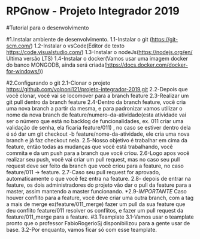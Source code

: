 # RPGnow - Projeto Integrador 2019

#Tutorial para o desenvolvimento

#1.Instalar ambiente de desenvolvimento.
    1.1-Instalar o git (https://git-scm.com/)
    1.2-Instalar o vsCode(Editor de texto https://code.visualstudio.com/)
    1.3-Instalar o nodeJs(https://nodejs.org/en/  Ultima versão LTS)
    1.4-Instalar o docker(Vamos usar uma imagem docker do banco MONGODB, ainda será criada(https://docs.docker.com/docker-for-windows/))
    
#2.Configurando o git
    2.1-Clonar o projeto https://github.com/volponi121/projeto-integrador-2019.git 
    2.2-Depois que você clonar, você vai se locomover para a branch feature
    2.3-Realizar um git pull dentro da branch feature
    2.4-Dentro da branch feature, você cria uma nova branch a partir da mesma, 
    e para padronizar vamos utilizar o nome da nova branch de feature/numero-da-atividade(esta atividade vai ser o número que está 		 no backlog de funcionalidades, 
    ex. 011 criar uma validação de senha, ela ficaria feature/011) , no caso se estiver dentro dela é só dar um git checkout -b          		 feature/nome-da-atividade,
    ele cria uma nova branch e já faz checkout nela.
    2.5-Nosso objetivo é trabalhar em cima da feature, então todas as mudanças que você está trabalhando, você commita e da um push 		para a branch que você criou.
    2.6-Logo apos você realizar seu push, você vai criar um pull request, mas no caso seu pull request deve ser feito da branch que 		você criou para a feature, 
    no caso feature/011 -> feature.
    2.7-Caso seu pull request for aprovado, automaticamente o que você fez entra na feature.
    2.8- depois de entrar na feature, os dois administradores do projeto vão dar o pull da feature para a master, assim mantendo a 		 master funcionando.
    *2.9-*IMPORTANTE* Caso houver conflito para a feature, você deve criar uma outra branch, com a tag a mais de merge 	   			  ex(feature/011_merge) fazer um pull 
    da sua feature que deu conflito feature/011 resolver os conflitos, e fazer um pull request da feature/011_merge para a feature.
#3.Teamplate
    3.1-Vamos usar o teamplate pronto que o professor FabioRogerioSj disponibilizou para a gente usar de base.
    3.2-Por enquanto, vamos ficar só com esse teamplate.


